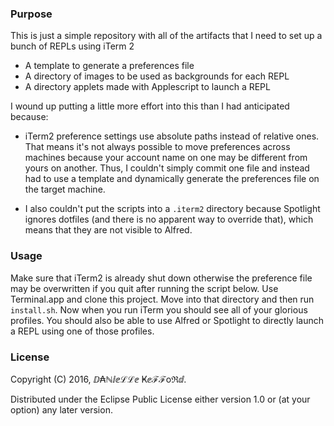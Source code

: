 ### Purpose

This is just a simple repository with all of the artifacts that I need to set up a bunch of REPLs using iTerm 2

* A template to generate a preferences file
* A directory of images to be used as backgrounds for each REPL
* A directory applets made with Applescript to launch a REPL

I wound up putting a little more effort into this than I had anticipated because:

* iTerm2 preference settings use absolute paths instead of relative ones. That means it's not always possible to move preferences across machines because your account name on one may be different from yours on another. Thus, I couldn't simply commit one file and instead had to use a template and dynamically generate the preferences file on the target machine.

* I also couldn't put the scripts into a `.iterm2` directory because Spotlight ignores dotfiles (and there is no apparent way to override that), which means that they are not visible to Alfred.

### Usage

Make sure that iTerm2 is already shut down otherwise the preference file may be overwritten if you quit after running the script below. Use Terminal.app and clone this project. Move into that directory and then run `install.sh`. Now when you run iTerm you should see all of your glorious profiles. You should also be able to use Alfred or Spotlight to directly launch a REPL using one of those profiles.

### License

Copyright (C) 2016, ⅅ₳ℕⅈⅇℒℒⅇ Ҝⅇℱℱoℜⅆ.

Distributed under the Eclipse Public License either version 1.0 or (at your option) any later version.